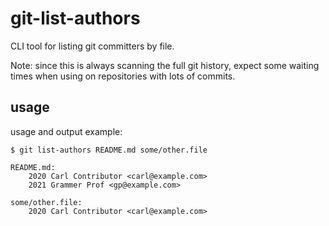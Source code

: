<!--
SPDX-FileCopyrightText: 2024 Michael Pöhn <michael@poehn.at>
SPDX-License-Identifier: GPL-3.0-or-later
-->

# git-list-authors

CLI tool for listing git committers by file.

Note: since this is always scanning the full git history, expect some waiting
times when using on repositories with lots of commits.

## usage

usage and output example:

```
$ git list-authors README.md some/other.file

README.md:
    2020 Carl Contributor <carl@example.com>
    2021 Grammer Prof <gp@example.com>

some/other.file:
    2020 Carl Contributor <carl@example.com>

```
